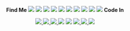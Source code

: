 <p align="center">
  <span><strong>Find Me</strong></span>
  <img src="https://img.shields.io/badge/%20-%23FFFFFF.svg?&style=for-the-badge&logoColor=white"/>
  <img src="https://img.shields.io/badge/%20-%23FFFFFF.svg?&style=for-the-badge&logoColor=white"/>
  <img src="https://img.shields.io/badge/%20-%23FFFFFF.svg?&style=for-the-badge&logoColor=white"/>
  <img src="https://img.shields.io/badge/%20-%23FFFFFF.svg?&style=for-the-badge&logoColor=white"/>
  <img src="https://img.shields.io/badge/%20-%23FFFFFF.svg?&style=for-the-badge&logoColor=white"/>
  <img src="https://img.shields.io/badge/%20-%23FFFFFF.svg?&style=for-the-badge&logoColor=white"/>
  <img src="https://img.shields.io/badge/%20-%23FFFFFF.svg?&style=for-the-badge&logoColor=white"/>
  <img src="https://img.shields.io/badge/%20-%23FFFFFF.svg?&style=for-the-badge&logoColor=white"/>
  <img src="https://img.shields.io/badge/%20-%23FFFFFF.svg?&style=for-the-badge&logoColor=white"/>
  <img src="https://img.shields.io/badge/%20-%23FFFFFF.svg?&style=for-the-badge&logoColor=white"/>
  <span><strong>Code In</strong></span>
</p>

<p align="center">
    <a href="https://discord.com/users/valeratrades">
    <img src="https://img.shields.io/badge/Discord-%235865F2.svg?style=for-the-badge&logo=discord&logoColor=white"/>
  </a>
  <a href="https://t.me/valeratrades">
    <img src="https://img.shields.io/badge/Telegram-2CA5E0?style=for-the-badge&logo=telegram&logoColor=white"/>
  </a>
  <a href="https://twitter.com/ValerySakharov1">
    <img src="https://img.shields.io/badge/Twitter-%231DA1F2.svg?style=for-the-badge&logo=Twitter&logoColor=white"/>
  </a>
  <img src="https://img.shields.io/badge/%20-%23FFFFFF.svg?&style=for-the-badge&logoColor=white"/>
  <img src="https://img.shields.io/badge/%20-%23FFFFFF.svg?&style=for-the-badge&logoColor=white"/>
  <a href="https://github.com/Valera6/valera">
    <img src="https://img.shields.io/badge/rust-%23000000.svg?&style=for-the-badge&logo=rust&logoColor=white"/>
  </a>
  <a href="https://www.valeratrades.com">
    <img src="https://img.shields.io/badge/go-%2300ADD8.svg?&style=for-the-badge&logo=go&logoColor=white" />
  </a>
  <a href="https://github.com/Valera6/BTCline">
    <img src="https://img.shields.io/badge/python-3670A0?style=for-the-badge&logo=python&logoColor=ffdd54"/>
  </a>
</p>
